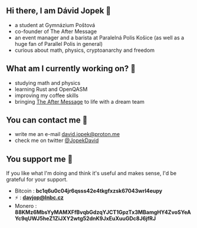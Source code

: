 ## Hi there, I am Dávid Jopek 👋
 - a student at Gymnázium Poštová
 - co-founder of The After Message
 - an event manager and a barista at Paralelná Polis Košice (as well as a huge fan of Parallel Polis in general)
 - curious about math, physics, cryptoanarchy and freedom

## What am I currently working on? 💼
 - studying math and physics
 - learning Rust and OpenQASM
 - improving my coffee skills
 - bringing [The After Message](https://twitter.com/theaftermessage) to life with a dream team

## You can contact me 📱
 - write me an e-mail david.jopek@proton.me
 - check me on twitter [@JopekDavid](https://twitter.com/JopekDavid)

## You support me 💸
If you like what I'm doing and think it's useful and makes sense, I'd be grateful for your support.
  - Bitcoin : <strong> bc1q6u0c04jr6qsss42e4tkgfxzsk67043wrl4eupy </strong>
  - ⚡ : <strong> davjop@lnbc.cz </strong>
  - Monero : <strong> 88KMz6MbsYyMAMXFfBvqbGdzqYJCT1GpzTx3MBamgHY4ZvoSYeAYc9qUWJ5heZ1ZiJXY2wtg52dnK9JxEuXuuGDc8J6jfRJ </strong>

<!--
**DJopek/DJopek** is a ✨ _special_ ✨ repository because its `README.md` (this file) appears on your GitHub profile.

Here are some ideas to get you started:

- 🔭 I’m currently working on ...
- 🌱 I’m currently learning ...
- 👯 I’m looking to collaborate on ...
- 🤔 I’m looking for help with ...
- 💬 Ask me about ...
- 📫 How to reach me: ...
- 😄 Pronouns: ...
- ⚡ Fun fact: ...
-->
